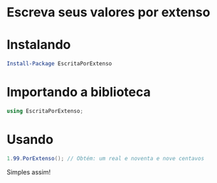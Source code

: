 # Escreva seus valores por extenso

# Instalando
``` powershell
Install-Package EscritaPorExtenso 
```

# Importando a biblioteca
``` csharp
using EscritaPorExtenso;
```

# Usando
``` csharp
1.99.PorExtenso(); // Obtém: um real e noventa e nove centavos
```

Simples assim!
